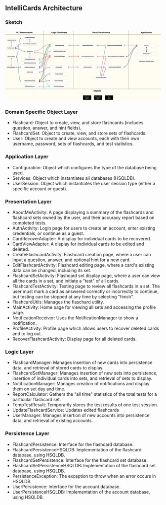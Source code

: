 ## IntelliCards Architecture

### Sketch

![Alt text](images/Architecture_Diagram.png)

### Domain Specific Object Layer

- Flashcard: Object to create, view, and store flashcards (includes question, answer, and hint fields). 
- FlashcardSet: Object to create, view, and store sets of flashcards.
- User: Object to create and view accounts, each with their own username, password, sets of flashcards, and test statistics.

### Application Layer

- Configuration: Object which configures the type of the database being used.
- Services: Object which instantiates all databases (HSQLDB).
- UserSession: Object which instantiates the user session type (either a specific account or guest).

### Presentation Layer

- AboutMeActivity: A page displaying a summary of the flashcards and flashcard sets owned by the user, and their accuracy report based on completed tests. 
- AuthActivity: Login page for users to create an account, enter existing credentials, or continue as a guest.
- CardRecoverAdapter: A display for individual cards to be recovered.
- CardViewAdapter: A display for individual cards to be edited and deleted.
- CreateFlashcardActivity: Flashcard creation page, where a user can input a question, answer, and optional hint for a new card.
- EditFlashcardActivity: Flashcard editing page, where a card's existing data can be changed, including its set.
- FlashcardSetActivity: Flashcard set display page, where a user can view all the cards in a set, and initiate a "test" of all cards.
- FlashcardTestActivity: Testing page to review all flashcards in a set. The user must mark a card as answered correctly or incorrectly to continue, but testing can be stopped at any time by selecting "finish".
- FlashcardUtils: Manages the flaschard utility.
- MainActivity: Home page for viewing all sets and accessing the profile page.
- NotificationReceiver: Uses the NotificationManager to show a notification. 
- ProfileActivity: Profile page which allows users to recover deleted cards and to log out.
- RecoverFlashcardActivity: Display page for all deleted cards.

### Logic Layer

- FlashcardManager: Manages insertion of new cards into persistence data, and retrieval of stored cards to display.
- FlashcardSetManager: Manages insertion of new sets into persistence, insertion of individual cards into sets, and retrieval of sets to display.
- NotificationManager: Manages creation of notifications and display them on set day and time. 
- ReportCalculator: Gathers the "all time" statistics of the total tests for a particular flashcard set.
- TempTestResult: Temporarily stores the test results of one test session. 
- UpdateFlashcardService: Updates edited flashcards
- UserManager: Manages insertion of new accounts into persistence data, and retrieval of existing accounts.

### Persistence Layer

- FlashcardPersistence: Interface for the flashcard database.
- FlashcardPersistenceHSQLDB: Implementation of the flashcard database, using HSQLDB.
- FlashcardSetPersistence: Interface for the flashcard set database.
- FlashcardSetPersistenceHSQLDB: Implementation of the flashcard set database, using HSQLDB.
- PersistenceException: The exception to throw when an error occurs in HSQLDB.
- UserPersistence: Interface for the account database.
- UserPersistenceHSQLDB: Implementation of the account database, using HSQLDB.
